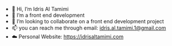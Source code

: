 - 👋 Hi, I’m Idris Al Tamimi
- 👀 I’m a front end development
- 💞️ I’m looking to collaborate on a front end development project 
- 📫 you can reach me through email: idris.al.tamimi.1@gmail.com
- ☁️ Personal Website: https://idrisaltamimi.com
